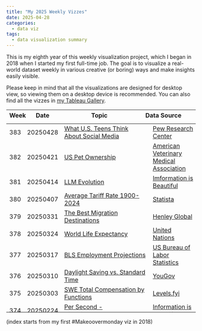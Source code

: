 ```yaml
---
title: "My 2025 Weekly Vizzes"
date: 2025-04-28
categories:
  - data viz
tags:
  - data visualization summary
---
```


This is my eighth year of this weekly visualization project, which I began in 2018 when I started my first full-time job. The goal is to visualize a real-world dataset weekly in various creative (or boring) ways and make insights easily visible.  

Please keep in mind that all the visualizations are designed for desktop view, so viewing them on a desktop device is recommended. You can also find all the vizzes in [my Tableau Gallery](https://public.tableau.com/profile/yu.dong#!/).  

<table>
<thead style="display:block;width:100%;">
<tr style="display:block;">
<th align="left" width="5%">Week</th>
<th width="15%">Date</th>
<th width="50%">Topic</th>
<th align="left" width="30%">Data Source</th>
</tr>
</thead>
<tbody style="display:block;height:500px;overflow:auto;width:100%;">
<tr>
<td align="left">383</td>
<td>20250428</td>
<td><a href="https://yudong-94.github.io/personal-website/data%20viz/WeeklyViz20250428">What U.S. Teens Think About Social Media</a></td>
<td align="left"><a href="https://www.pewresearch.org/internet/2025/04/22/teens-social-media-and-mental-health/">Pew Research Center</a></td>
</tr>
<tr>
<td align="left">382</td>
<td>20250421</td>
<td><a href="https://yudong-94.github.io/personal-website/data%20viz/WeeklyViz20250421">US Pet Ownership</a></td>
<td align="left"><a href="https://www.avma.org/resources-tools/reports-statistics/us-pet-ownership-statistics">American Veterinary Medical Association</a></td>
</tr>
<tr>
<td align="left">381</td>
<td>20250414</td>
<td><a href="https://yudong-94.github.io/personal-website/data%20viz/WeeklyViz20250414">LLM Evolution</a></td>
<td align="left"><a href="https://informationisbeautiful.net/visualizations/the-rise-of-generative-ai-large-language-models-llms-like-chatgpt/">Imformation is Beautiful</a></td>
</tr>
<tr>
<td align="left">380</td>
<td>20250407</td>
<td><a href="https://yudong-94.github.io/personal-website/data%20viz/WeeklyViz20250407">Average Tariff Rate 1900-2024</a></td>
<td align="left"><a href="https://www.statista.com/statistics/1557485/average-tariff-rate-all-imports-us/">Statista</a></td>
</tr>
<tr>
<td align="left">379</td>
<td>20250331</td>
<td><a href="https://yudong-94.github.io/personal-website/data%20viz/WeeklyViz20250331">The Best Migration Destinations</a></td>
<td align="left"><a href="https://www.henleyglobal.com/publications/henley-opportunity-index">Henley Global</a></td>
</tr>
<tr>
<td align="left">378</td>
<td>20250324</td>
<td><a href="https://yudong-94.github.io/personal-website/data%20viz/WeeklyViz20250324">World Life Expectancy</a></td>
<td align="left"><a href="https://population.un.org/wpp/downloads?folder=Standard%20Projections&group=Most%20used">United Nations</a></td>
</tr>
<tr>
<td align="left">377</td>
<td>20250317</td>
<td><a href="https://yudong-94.github.io/personal-website/data%20viz/WeeklyViz20250317">BLS Employment Projections</a></td>
<td align="left"><a href="https://www.bls.gov/opub/ted/2025/ai-impacts-in-bls-employment-projections.htm">US Bureau of Labor Statistics</a></td>
</tr>
<tr>
<td align="left">376</td>
<td>20250310</td>
<td><a href="https://yudong-94.github.io/personal-website/data%20viz/WeeklyViz20250310">Daylight Saving vs. Standard Time</a></td>
<td align="left"><a href="https://today.yougov.com/(popup:search/daylight%20saving)">YouGov</a></td>
</tr>
<tr>
<td align="left">375</td>
<td>20250303</td>
<td><a href="https://yudong-94.github.io/personal-website/data%20viz/WeeklyViz20250303">SWE Total Compensation by Functions</a></td>
<td align="left"><a href="https://www.linkedin.com/posts/hakeemshibly_salarytransparency-ai-softwareengineering-activity-7290827999237525504-u1ds?utm_source=share&utm_medium=member_desktop&rcm=ACoAABdOzXQBD4XNYB-BFMy6t9n5gWTI_Pm52oI">Levels.fyi</a></td>
</tr>
<tr>
<td align="left">374</td>
<td>20250224</td>
<td><a href="https://yudong-94.github.io/personal-website/data%20viz/WeeklyViz20250224">Per Second - Vibrations/cycles/waves/rate</a></td>
<td align="left"><a href="https://informationisbeautiful.net/2024/per-second-vibrations-cycles-waves-rate-frequency/">Information is Beautiful</a></td>
</tr>
<tr>
<td align="left">373</td>
<td>20250217</td>
<td><a href="https://yudong-94.github.io/personal-website/data%20viz/WeeklyViz20250217">How Important Religion Is to People</a></td>
<td align="left"><a href="https://ourworldindata.org/grapher/how-important-religion-is-in-your-life">Our World in Data</a></td>
</tr>
<tr>
<td align="left">372</td>
<td>20250210</td>
<td><a href="https://yudong-94.github.io/personal-website/data%20viz/WeeklyViz20250210">AI Tools Google Trend</a></td>
<td align="left"><a href="https://trends.google.com/trends/explore?date=today%203-m&geo=US&q=deepseek,chatgpt,claude&hl=en">Google Trends</a></td>
</tr>
<tr>
<td align="left">371</td>
<td>20250203</td>
<td><a href="https://yudong-94.github.io/personal-website/data%20viz/WeeklyViz20250203">US Eggs vs. Milk Prices</a></td>
<td align="left"><a href="https://fred.stlouisfed.org/series/APU0000708111">FRED</a></td>
</tr>
<tr>
<td align="left">370</td>
<td>20250127</td>
<td><a href="https://yudong-94.github.io/personal-website/data%20viz/WeeklyViz20250127">Chinese New Year Red Pocket Amount</a></td>
<td align="left"><a href="https://www.iimedia.cn/c1061/98839.html">iiMedia</a></td>
</tr>
<tr>
<td align="left">369</td>
<td>20250120</td>
<td><a href="https://yudong-94.github.io/personal-website/data%20viz/WeeklyViz20250120">HPV Vaccination Rate</a></td>
<td align="left"><a href="https://ourworldindata.org/hpv-vaccination-world-can-eliminate-cervical-cancer">Our World in Data</a></td>
</tr>
<tr>
<td align="left">368</td>
<td>20250113</td>
<td><a href="https://yudong-94.github.io/personal-website/data%20viz/WeeklyViz20250113">US Overseas Visitors</a></td>
<td align="left"><a href="https://www.trade.gov/us-states-cities-visited-overseas-travelers">International Trade Administration</a></td>
</tr>
<tr>
<td align="left">367</td>
<td>20250106</td>
<td><a href="https://yudong-94.github.io/personal-website/data%20viz/WeeklyViz20250106">Time Spent on Activities</a></td>
<td align="left"><a href="https://www.bls.gov/opub/ted/2025/its-national-hobby-month-how-much-time-do-you-spend-on-your-favorite-activity.htm">US Bureau of Labor Statistics</a></td>
</tr>
</tbody>
</table>

(index starts from my first #Makeoovermonday viz in 2018)
